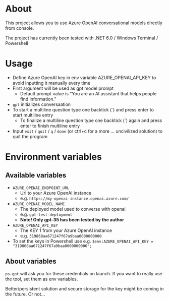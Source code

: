 # About

This project allows you to use Azure OpenAI conversational models directly from console.

The project has currently been tested with .NET 6.0 / Windows Terminal / Powershell

# Usage
- Define Azure OpenAI key in env variable AZURE_OPENAI_API_KEY to avoid inputting it manually every time
- First argument will be used as gpt model prompt
  - Default prompt value is "You are an AI assistant that helps people find information."
- `gpt` initializes conversaation
- To start a multiline question type one backtick (`) and press enter to start multiline entry
  - To finalize a multiline question type one backtick (`) again and press enter to finish multiline entry
- Input `exit` / `quit` / `q` / `done` (or ctrl+c for a more ... uncivilized solution) to quit the program

# Environment variables
## Available variables
- `AZURE_OPENAI_ENDPOINT_URL`
  - Url to your Azure OpenAI instance
  - e.g. `https://my-openai-instance.openai.azure.com/`
- `AZURE_OPENAI_MODEL_NAME`
  - The deployed model used to converse with openai
  - e.g. `gpt-test-deployment`
  - **Note! Only gpt-35 has been tested by the author**
- `AZURE_OPENAI_API_KEY`
  - The KEY 1 from your Azure OpenAI instance
  - e.g. `319868aa671247f67a9baa0000000000`
- To set the keys in Powershell use e.g. `$env:AZURE_OPENAI_API_KEY = "319868aa671247f67a9baa0000000000";`

## About variables
`ps-gpt` will ask you for these credentials on launch. If you want to really use the tool, set them as env variables.

Better/persistent solution and secure storage for the key might be coming in the future. Or not...
